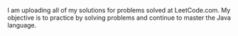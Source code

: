 I am uploading all of my solutions for problems solved at LeetCode.com. My objective is to practice by solving problems and continue to master the Java language.

